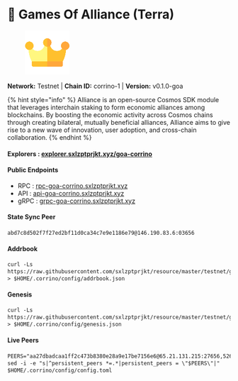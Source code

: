 # 🤝 Games Of Alliance (Terra)

<figure><img src="../../../.gitbook/assets/corrino.png" alt=""><figcaption></figcaption></figure>

**Network:** Testnet | **Chain ID:** corrino-1 | **Version:** v0.1.0-goa

{% hint style="info" %}
Alliance is an open-source Cosmos SDK module that leverages interchain staking to form economic alliances among blockchains. By boosting the economic activity across Cosmos chains through creating bilateral, mutually beneficial alliances, Alliance aims to give rise to a new wave of innovation, user adoption, and cross-chain collaboration.
{% endhint %}

#### **Explorers** : [explorer.sxlzptprjkt.xyz/goa-corrino](https://explorer.sxlzptprjkt.xyz/goa-corrino)

#### **Public Endpoints**

* RPC : [rpc-goa-corrino.sxlzptprjkt.xyz](https://rpc-goa-corrino.sxlzptprjkt.xyz)
* API : [api-goa-corrino.sxlzptprjkt.xyz](https://api-goa-corrino.sxlzptprjkt.xyz)
* gRPC : [grpc-goa-corrino.sxlzptprjkt.xyz](https://grpc-goa-corrino.sxlzptprjkt.xyz)

#### **State Sync Peer**
```
abd7c8d502f7f27ed2bf11d0ca34c7e9e1186e79@146.190.83.6:03656
```

#### **Addrbook**
```
curl -Ls https://raw.githubusercontent.com/sxlzptprjkt/resource/master/testnet/goa/corrino/addrbook.json > $HOME/.corrino/config/addrbook.json
```

#### **Genesis**
```
curl -Ls https://raw.githubusercontent.com/sxlzptprjkt/resource/master/testnet/goa/corrino/genesis.json > $HOME/.corrino/config/genesis.json
```

#### **Live Peers**
```
PEERS="aa27dbadcaa1ff2c473b8380e28a9e17be7156e6@65.21.131.215:27656,5260976afec974fc0dea05be875841b126a6e322@54.196.186.174:41256,489ac19377a00b0da57a44bfb85366870c900285@52.91.39.40:41256,b59f1343587f64047ad331fd8ca8382887d34233@35.168.16.221:41256"
sed -i -e "s|^persistent_peers *=.*|persistent_peers = \"$PEERS\"|" $HOME/.corrino/config/config.toml
```
